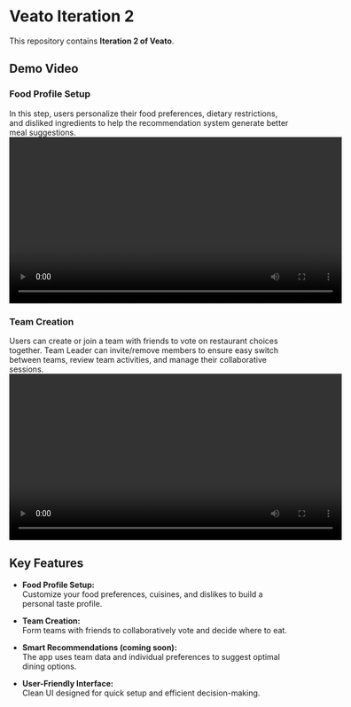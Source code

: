 # Veato Iteration 2

This repository contains **Iteration 2 of Veato**. 

## Demo Video

### Food Profile Setup
In this step, users personalize their food preferences, dietary restrictions, and disliked ingredients to help the recommendation system generate better meal suggestions.
<video src="https://github.com/user-attachments/assets/4e66b7c3-5215-4d27-8258-9e5e903868fb" controls width="600"></video>

### Team Creation
Users can create or join a team with friends to vote on restaurant choices together. Team Leader can invite/remove members to ensure easy switch between teams, review team activities, and manage their collaborative sessions.
<video src="https://github.com/user-attachments/assets/2a3d8cf3-e54f-4a71-a2da-6140f5a68c3e" controls width="600"></video>

## Key Features

- **Food Profile Setup:**  
  Customize your food preferences, cuisines, and dislikes to build a personal taste profile.

- **Team Creation:**  
  Form teams with friends to collaboratively vote and decide where to eat.

- **Smart Recommendations (coming soon):**  
  The app uses team data and individual preferences to suggest optimal dining options.

- **User-Friendly Interface:**  
  Clean UI designed for quick setup and efficient decision-making.


